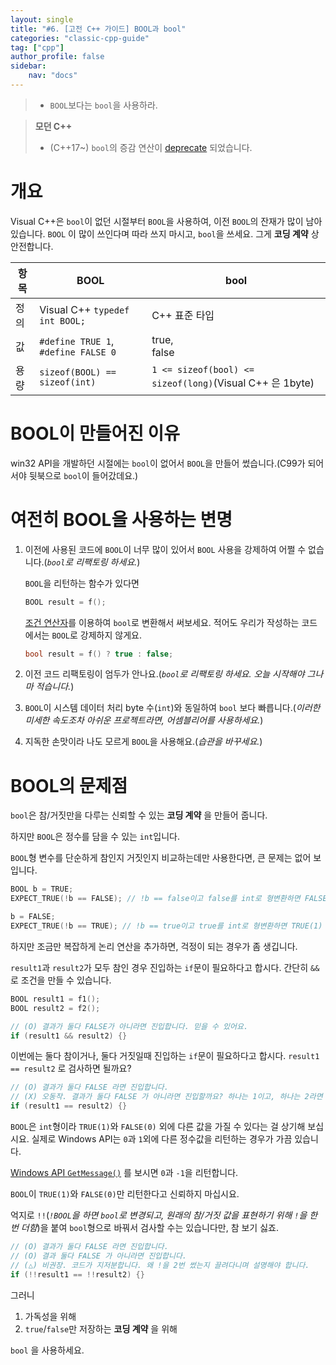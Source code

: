 ```yaml
---
layout: single
title: "#6. [고전 C++ 가이드] BOOL과 bool"
categories: "classic-cpp-guide"
tag: ["cpp"]
author_profile: false
sidebar: 
    nav: "docs"
---
```


> * `BOOL`보다는 `bool`을 사용하라.

> **모던 C++**
> * (C++17~) `bool`의 증감 연산이 [deprecate](https://tango1202.github.io/mordern-cpp/mordern-cpp-preview/#deprecateremove) 되었습니다.

# 개요

Visual C++은 `bool`이 없던 시절부터 `BOOL`을 사용하여, 이전 `BOOL`의 잔재가 많이 남아 있습니다. `BOOL` 이 많이 쓰인다며 따라 쓰지 마시고, `bool`을 쓰세요. 그게 **코딩 계약** 상 안전합니다.

|항목|BOOL|bool|
|--|--|--|
|정의|Visual C++ `typedef int BOOL;`|C++ 표준 타입|
|값|`#define TRUE 1`,<br/>`#define FALSE 0`| true,<br/>false|
|용량|`sizeof(BOOL) == sizeof(int)`|`1 <= sizeof(bool) <= sizeof(long)`(Visual C++ 은 1byte)|

# BOOL이 만들어진 이유

win32 API을 개발하던 시절에는  `bool`이 없어서 `BOOL`을 만들어 썼습니다.(C99가 되어서야 뒷북으로 `bool`이 들어갔데요.)

# 여전히 BOOL을 사용하는 변명

1. 이전에 사용된 코드에 `BOOL`이 너무 많이 있어서 `BOOL` 사용을 강제하여 어쩔 수 없습니다.(*`bool`로 리팩토링 하세요.*)
    
    `BOOL`을 리턴하는 함수가 있다면
    
    ```cpp
    BOOL result = f();
    ```

    [조건 연산자](https://tango1202.github.io/classic-cpp-guide/classic-cpp-guide-operators/#%EC%A1%B0%EA%B1%B4-%EC%97%B0%EC%82%B0%EC%9E%90)를 이용하여 `bool`로 변환해서 써보세요. 적어도 우리가 작성하는 코드에서는 `BOOL`로 강제하지 않게요.

    ```cpp
    bool result = f() ? true : false;
    ```

2. 이전 코드 리팩토링이 엄두가 안나요.(*`bool`로 리팩토링 하세요. 오늘 시작해야 그나마 적습니다.*)
3. `BOOL`이 시스템 데이터 처리 byte 수(`int`)와 동일하여 `bool` 보다 빠릅니다.(*이러한 미세한 속도조차 아쉬운 프로젝트라면, 어셈블리어를 사용하세요.*)
4. 지독한 손맛이라 나도 모르게 `BOOL`을 사용해요.(*습관을 바꾸세요.*)

# BOOL의 문제점

`bool`은 참/거짓만을 다루는 신뢰할 수 있는 **코딩 계약** 을 만들어 줍니다. 

하지만 `BOOL`은 정수를 담을 수 있는 `int`입니다.

`BOOL`형 변수를 단순하게 참인지 거짓인지 비교하는데만 사용한다면, 큰 문제는 없어 보입니다.

```cpp
BOOL b = TRUE;
EXPECT_TRUE(!b == FALSE); // !b == false이고 false를 int로 형변환하면 FALSE(0)

b = FALSE;
EXPECT_TRUE(!b == TRUE); // !b == true이고 true를 int로 형변환하면 TRUE(1)
```

하지만 조금만 복잡하게 논리 연산을 추가하면, 걱정이 되는 경우가 좀 생깁니다.

`result1`과 `result2`가 모두 참인 경우 진입하는 `if`문이 필요하다고 합시다. 간단히 `&&` 로 조건을 만들 수 있습니다.

```cpp
BOOL result1 = f1();
BOOL result2 = f2();

// (O) 결과가 둘다 FALSE가 아니라면 진입합니다. 믿을 수 있어요.
if (result1 && result2) {}
```

이번에는 둘다 참이거나, 둘다 거짓일때 진입하는 `if`문이 필요하다고 합시다. `result1 == result2` 로 검사하면 될까요?

```cpp
// (O) 결과가 둘다 FALSE 라면 진입합니다.
// (X) 오동작. 결과가 둘다 FALSE 가 아니라면 진입할까요? 하나는 1이고, 하나는 2라면 진입 못합니다.
if (result1 == result2) {}
```

`BOOL`은 `int`형이라 `TRUE(1)`와 `FALSE(0)` 외에 다른 값을 가질 수 있다는 걸 상기해 보십시요. 실제로 Windows API는 `0`과 `1`외에 다른 정수값을 리턴하는 경우가 가끔 있습니다.

[Windows API `GetMessage()`](https://learn.microsoft.com/en-us/windows/win32/api/winuser/nf-winuser-getmessage) 를 보시면 `0`과 `-1`을 리턴합니다.

`BOOL`이 `TRUE(1)`와 `FALSE(0)`만 리턴한다고 신뢰하지 마십시요.

억지로 `!!`(*`!BOOL`을 하면 `bool`로 변경되고, 원래의 참/거짓 값을 표현하기 위해 `!`을 한번 더함*)을 붙여 `bool`형으로 바꿔서 검사할 수는 있습니다만, 참 보기 싫죠. 

```cpp
// (O) 결과가 둘다 FALSE 라면 진입합니다.
// (O) 결과 둘다 FALSE 가 아니라면 진입합니다.
// (△) 비권장. 코드가 지저분합니다. 왜 !을 2번 썼는지 끌려다니며 설명해야 합니다.
if (!!result1 == !!result2) {}
```

그러니 

1. 가독성을 위해
2. `true`/`false`만 저장하는 **코딩 계약** 을 위해

`bool` 을 사용하세요.
